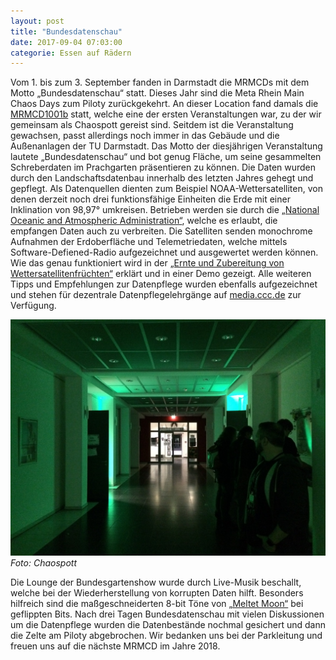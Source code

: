 ```yaml
---
layout: post
title: "Bundesdatenschau"
date: 2017-09-04 07:03:00
categorie: Essen auf Rädern
---
```


Vom 1. bis zum 3. September fanden in Darmstadt die MRMCDs mit dem Motto „Bundesdatenschau“ statt. Dieses Jahr sind die Meta Rhein Main Chaos Days zum Piloty zurückgekehrt. An dieser Location fand damals die [MRMCD1001b](https://chaospott.de/2010/09/05/mrmcd1001b/) statt, welche eine der ersten Veranstaltungen war, zu der wir gemeinsam als Chaospott gereist sind. Seitdem ist die Veranstaltung gewachsen, passt allerdings noch immer in das Gebäude und die Außenanlagen der TU Darmstadt. Das Motto der diesjährigen Veranstaltung lautete „Bundesdatenschau“ und bot genug Fläche, um seine gesammelten Schreberdaten im Prachgarten präsentieren zu können. Die Daten wurden durch den  Landschaftsdatenbau innerhalb des letzten Jahres gehegt und gepflegt. Als Datenquellen dienten zum Beispiel NOAA-Wettersatelliten, von denen derzeit noch drei funktionsfähige Einheiten die Erde mit einer Inklination von 98,97° umkreisen. Betrieben werden sie durch die [„National Oceanic and Atmospheric Administration“](https://de.wikipedia.org/wiki/National_Oceanic_and_Atmospheric_Administration), welche es erlaubt, die empfangen Daten auch zu verbreiten. Die Satelliten senden monochrome Aufnahmen der Erdoberfläche und Telemetriedaten, welche mittels Software-Defiened-Radio aufgezeichnet und ausgewertet werden können. Wie das genau funktioniert wird in der [„Ernte und Zubereitung von Wettersatellitenfrüchten“](https://media.ccc.de/v/3CGHAH) erklärt und in einer Demo gezeigt. Alle weiteren Tipps und Empfehlungen zur Datenpflege wurden ebenfalls aufgezeichnet und stehen für dezentrale Datenpflegelehrgänge auf [media.ccc.de](https://media.ccc.de) zur Verfügung.

![Quelle: Chaospott](/media/2017-09-04/mrmcd17-00.jpg)
*Foto: Chaospott*

Die Lounge der Bundesgartenshow wurde durch Live-Musik beschallt, welche bei der Wiederherstellung von korrupten Daten hilft. Besonders hilfreich sind die maßgeschneiderten 8-bit Töne von [„Meltet Moon“](https://www.meltedmoon.de/) bei geflippten Bits. Nach drei Tagen Bundesdatenschau mit vielen Diskussionen um die Datenpflege wurden die Datenbestände nochmal gesichert und dann die Zelte am Piloty abgebrochen. Wir bedanken uns bei der Parkleitung und freuen uns auf die nächste MRMCD im Jahre 2018.
